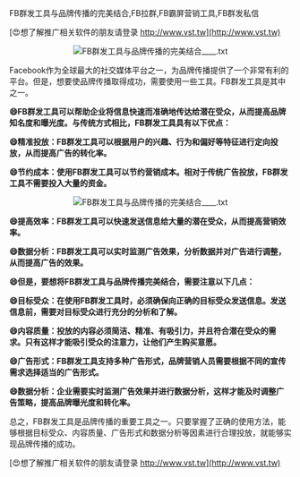 FB群发工具与品牌传播的完美结合,FB拉群,FB霸屏营销工具,FB群发私信

[😍想了解推广相关软件的朋友请登录 http://www.vst.tw](http://www.vst.tw)

 <center><img src="https://vst.tw/MP4/tuiguang/png/0.png" alt="FB群发工具与品牌传播的完美结合____.txt"></center>

Facebook作为全球最大的社交媒体平台之一，为品牌传播提供了一个非常有利的平台。但是，想要使品牌传播取得成功，需要使用一些工具。FB群发工具是其中之一。

**😄FB群发工具可以帮助企业将信息快速而准确地传达给潜在受众，从而提高品牌知名度和曝光度。与传统方式相比，FB群发工具具有以下优点：**

**😄精准投放：FB群发工具可以根据用户的兴趣、行为和偏好等特征进行定向投放，从而提高广告的转化率。**

**😄节约成本：使用FB群发工具可以节约营销成本。相对于传统广告投放，FB群发工具不需要投入大量的资金。**

 <center><img src="https://vst.tw/MP4/tuiguang/png/1.png" alt="FB群发工具与品牌传播的完美结合____.txt"></center>

**😄提高效率：FB群发工具可以快速发送信息给大量的潜在受众，从而提高营销效率。**

**😄数据分析：FB群发工具可以实时监测广告效果，分析数据并对广告进行调整，从而提高广告的效果。**

**😄但是，要想将FB群发工具与品牌传播完美结合，需要注意以下几点：**

**😄目标受众：在使用FB群发工具时，必须确保向正确的目标受众发送信息。发送信息前，需要对目标受众进行充分的分析和了解。**

**😄内容质量：投放的内容必须简洁、精准、有吸引力，并且符合潜在受众的需求。只有这样才能吸引受众的注意力，让他们产生购买意愿。**

**😄广告形式：FB群发工具支持多种广告形式，品牌营销人员需要根据不同的宣传需求选择适当的广告形式。**

**😄数据分析：企业需要实时监测广告效果并进行数据分析，这样才能及时调整广告策略，提高品牌曝光度和转化率。**

总之，FB群发工具是品牌传播的重要工具之一。只要掌握了正确的使用方法，能够根据目标受众、内容质量、广告形式和数据分析等因素进行合理投放，就能够实现品牌传播的成功。

[😍想了解推广相关软件的朋友请登录 http://www.vst.tw](http://www.vst.tw)



